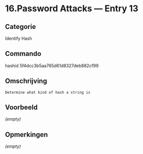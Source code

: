 # 16.Password Attacks — Entry 13

## Categorie

Identify Hash

## Commando

hashid 5f4dcc3b5aa765d61d8327deb882cf99

## Omschrijving

```
Determine what kind of hash a string is 
```

## Voorbeeld

_(empty)_

## Opmerkingen

_(empty)_

